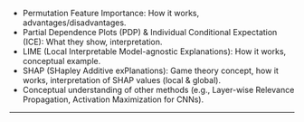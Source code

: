 - Permutation Feature Importance: How it works, advantages/disadvantages.
- Partial Dependence Plots (PDP) & Individual Conditional Expectation (ICE): What they show, interpretation.
- LIME (Local Interpretable Model-agnostic Explanations): How it works, conceptual example.
- SHAP (SHapley Additive exPlanations): Game theory concept, how it works, interpretation of SHAP values (local & global).
- Conceptual understanding of other methods (e.g., Layer-wise Relevance Propagation, Activation Maximization for CNNs).
- --